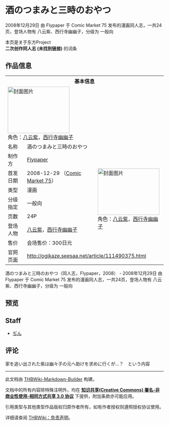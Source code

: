 # 酒のつまみと三時のおやつ

<!-- source html: G:\repos\THBWiki-Markdown-Builder\THBWikiMarkdown\Temp\main\a\a2\ns0%3A%E9%85%92%E3%81%AE%E3%81%A4%E3%81%BE%E3%81%BF%E3%81%A8%E4%B8%89%E6%99%82%E3%81%AE%E3%81%8A%E3%82%84%E3%81%A4.html -->

2008年12月29日 由 Flypaper 于 Comic Market 75 发布的漫画同人志，一共24页，登场人物有 八云紫、西行寺幽幽子，分级为 一般向

本页是关于东方Project  
 **二次创作同人志 (未找到链接)** 的词条
## 作品信息

<table><tbody><tr><th colspan="3">基本信息</th></tr><tr><td class="cover-artwork-mobile" colspan="2"><a href="./文件-酒のつまみと三時のおやつ封面.jpg.md" class="image" title="封面图片"><img alt="封面图片" src="https://upload.thwiki.cc/thumb/3/37/%E9%85%92%E3%81%AE%E3%81%A4%E3%81%BE%E3%81%BF%E3%81%A8%E4%B8%89%E6%99%82%E3%81%AE%E3%81%8A%E3%82%84%E3%81%A4%E5%B0%81%E9%9D%A2.jpg/196px-%E9%85%92%E3%81%AE%E3%81%A4%E3%81%BE%E3%81%BF%E3%81%A8%E4%B8%89%E6%99%82%E3%81%AE%E3%81%8A%E3%82%84%E3%81%A4%E5%B0%81%E9%9D%A2.jpg" decoding="async" loading="lazy" width="196" height="148" srcset="https://upload.thwiki.cc/thumb/3/37/%E9%85%92%E3%81%AE%E3%81%A4%E3%81%BE%E3%81%BF%E3%81%A8%E4%B8%89%E6%99%82%E3%81%AE%E3%81%8A%E3%82%84%E3%81%A4%E5%B0%81%E9%9D%A2.jpg/294px-%E9%85%92%E3%81%AE%E3%81%A4%E3%81%BE%E3%81%BF%E3%81%A8%E4%B8%89%E6%99%82%E3%81%AE%E3%81%8A%E3%82%84%E3%81%A4%E5%B0%81%E9%9D%A2.jpg 1.5x, https://upload.thwiki.cc/thumb/3/37/%E9%85%92%E3%81%AE%E3%81%A4%E3%81%BE%E3%81%BF%E3%81%A8%E4%B8%89%E6%99%82%E3%81%AE%E3%81%8A%E3%82%84%E3%81%A4%E5%B0%81%E9%9D%A2.jpg/392px-%E9%85%92%E3%81%AE%E3%81%A4%E3%81%BE%E3%81%BF%E3%81%A8%E4%B8%89%E6%99%82%E3%81%AE%E3%81%8A%E3%82%84%E3%81%A4%E5%B0%81%E9%9D%A2.jpg 2x" data-file-width="815" data-file-height="615"></a><div class="cover-char">角色：<a href="./八云紫.md" title="八云紫">八云紫</a>，<a href="./西行寺幽幽子.md" title="西行寺幽幽子">西行寺幽幽子</a></div></td>
</tr><tr><td class="label">名称</td><td colspan="2"> 酒のつまみと三時のおやつ </td></tr><tr><td class="label">制作方</td><td><a href="./Flypaper.md" title="Flypaper">Flypaper</a></td><td class="cover-artwork" rowspan="7" style="min-width:196px;"><a href="./文件-酒のつまみと三時のおやつ封面.jpg.md" class="image" title="封面图片"><img alt="封面图片" src="https://upload.thwiki.cc/thumb/3/37/%E9%85%92%E3%81%AE%E3%81%A4%E3%81%BE%E3%81%BF%E3%81%A8%E4%B8%89%E6%99%82%E3%81%AE%E3%81%8A%E3%82%84%E3%81%A4%E5%B0%81%E9%9D%A2.jpg/196px-%E9%85%92%E3%81%AE%E3%81%A4%E3%81%BE%E3%81%BF%E3%81%A8%E4%B8%89%E6%99%82%E3%81%AE%E3%81%8A%E3%82%84%E3%81%A4%E5%B0%81%E9%9D%A2.jpg" decoding="async" loading="lazy" width="196" height="148" srcset="https://upload.thwiki.cc/thumb/3/37/%E9%85%92%E3%81%AE%E3%81%A4%E3%81%BE%E3%81%BF%E3%81%A8%E4%B8%89%E6%99%82%E3%81%AE%E3%81%8A%E3%82%84%E3%81%A4%E5%B0%81%E9%9D%A2.jpg/294px-%E9%85%92%E3%81%AE%E3%81%A4%E3%81%BE%E3%81%BF%E3%81%A8%E4%B8%89%E6%99%82%E3%81%AE%E3%81%8A%E3%82%84%E3%81%A4%E5%B0%81%E9%9D%A2.jpg 1.5x, https://upload.thwiki.cc/thumb/3/37/%E9%85%92%E3%81%AE%E3%81%A4%E3%81%BE%E3%81%BF%E3%81%A8%E4%B8%89%E6%99%82%E3%81%AE%E3%81%8A%E3%82%84%E3%81%A4%E5%B0%81%E9%9D%A2.jpg/392px-%E9%85%92%E3%81%AE%E3%81%A4%E3%81%BE%E3%81%BF%E3%81%A8%E4%B8%89%E6%99%82%E3%81%AE%E3%81%8A%E3%82%84%E3%81%A4%E5%B0%81%E9%9D%A2.jpg 2x" data-file-width="815" data-file-height="615"></a><div class="cover-char">角色：<a href="./八云紫.md" title="八云紫">八云紫</a>，<a href="./西行寺幽幽子.md" title="西行寺幽幽子">西行寺幽幽子</a></div></td>
</tr><tr><td class="label">首发日期</td><td>2008-12-29&#160;（<a href="/展会作品列表?e=Comic+Market%2375">Comic Market 75</a>）</td></tr><tr><td class="label">类型</td><td>漫画</td></tr><tr><td class="label">分级指定</td><td>一般向</td></tr><tr><td class="label">页数</td><td>24P</td></tr><tr><td class="label">登场人物</td><td><a href="./八云紫.md" title="八云紫">八云紫</a>，<a href="./西行寺幽幽子.md" title="西行寺幽幽子">西行寺幽幽子</a></td></tr><tr><td class="label">售价</td><td>会场售价：300日元</td></tr>
<tr><td class="label">官网页面</td><td colspan="2"><a rel="nofollow" class="external free" href="http://ogikaze.seesaa.net/article/111490375.html">http://ogikaze.seesaa.net/article/111490375.html</a></td></tr></tbody></table>

酒のつまみと三時のおやつ（同人志，Flypaper，2008） - 2008年12月29日 由 Flypaper 于 Comic Market 75 发布的漫画同人志，一共24页，登场人物有 八云紫、西行寺幽幽子，分级为 一般向
## 预览
## Staff
- [ぢん](./ぢん.md)

## 评论
  
家を追い出された紫は幽々子の元へ助けを求めに行くが…？　という内容
  
  
  

  





---

此文档由 [THBWiki-Markdown-Builder](https://github.com/Delsin-Yu/THBWiki-Markdown-Builder) 构建。

文档中的所有内容除特殊注明外，均在 [**知识共享(Creative Commons) 署名-非商业性使用-相同方式共享 3.0 协议**](https://creativecommons.org/licenses/by-sa/3.0/deed.zh-hans) 下提供，附加条款亦可能应用。

引用类型与其他类型作品版权归原作者所有，如有作者授权则遵照授权协议使用。

详细请查阅 [THBWiki：免责声明](https://thbwiki.cc/THBWiki:%E5%85%8D%E8%B4%A3%E5%A3%B0%E6%98%8E)。

